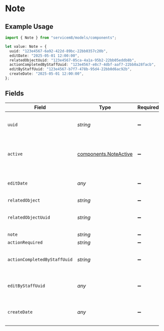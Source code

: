 # Note

## Example Usage

```typescript
import { Note } from "servicem8/models/components";

let value: Note = {
  uuid: "123e4567-6a92-422d-89bc-22bb0357c20b",
  editDate: "2025-05-01 12:00:00",
  relatedObjectUuid: "123e4567-05ca-4a1a-95b2-22bb05eddb8b",
  actionCompletedByStaffUuid: "123e4567-e8c7-4dbf-aaf7-22bb0a28facb",
  editByStaffUuid: "123e4567-b7f7-478b-95d4-22bb0d6ac92b",
  createDate: "2025-05-01 12:00:00",
};
```

## Fields

| Field                                                          | Type                                                           | Required                                                       | Description                                                    | Example                                                        |
| -------------------------------------------------------------- | -------------------------------------------------------------- | -------------------------------------------------------------- | -------------------------------------------------------------- | -------------------------------------------------------------- |
| `uuid`                                                         | *string*                                                       | :heavy_minus_sign:                                             | Unique identifier for this record                              | 123e4567-6a92-422d-89bc-22bb0357c20b                           |
| `active`                                                       | [components.NoteActive](../../models/components/noteactive.md) | :heavy_minus_sign:                                             | Record active/deleted flag.  Valid values are [0,1]            |                                                                |
| `editDate`                                                     | *any*                                                          | :heavy_minus_sign:                                             | Timestamp at which record was last modified                    | 2025-05-01 12:00:00                                            |
| `relatedObject`                                                | *string*                                                       | :heavy_minus_sign:                                             | N/A                                                            |                                                                |
| `relatedObjectUuid`                                            | *string*                                                       | :heavy_minus_sign:                                             | N/A                                                            | 123e4567-05ca-4a1a-95b2-22bb05eddb8b                           |
| `note`                                                         | *string*                                                       | :heavy_minus_sign:                                             | N/A                                                            |                                                                |
| `actionRequired`                                               | *string*                                                       | :heavy_minus_sign:                                             | N/A                                                            |                                                                |
| `actionCompletedByStaffUuid`                                   | *string*                                                       | :heavy_minus_sign:                                             | N/A                                                            | 123e4567-e8c7-4dbf-aaf7-22bb0a28facb                           |
| `editByStaffUuid`                                              | *any*                                                          | :heavy_minus_sign:                                             | UUID of Staff Member who last modified record                  | 123e4567-b7f7-478b-95d4-22bb0d6ac92b                           |
| `createDate`                                                   | *any*                                                          | :heavy_minus_sign:                                             | Timestamp at which record was last modified                    | 2025-05-01 12:00:00                                            |
